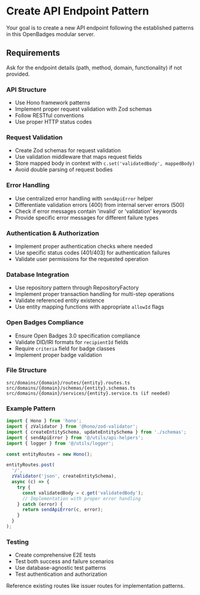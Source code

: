 # Create API Endpoint Pattern

Your goal is to create a new API endpoint following the established patterns in this OpenBadges modular server.

## Requirements

Ask for the endpoint details (path, method, domain, functionality) if not provided.

### API Structure
- Use Hono framework patterns
- Implement proper request validation with Zod schemas
- Follow RESTful conventions
- Use proper HTTP status codes

### Request Validation
- Create Zod schemas for request validation
- Use validation middleware that maps request fields
- Store mapped body in context with `c.set('validatedBody', mappedBody)`
- Avoid double parsing of request bodies

### Error Handling
- Use centralized error handling with `sendApiError` helper
- Differentiate validation errors (400) from internal server errors (500)
- Check if error messages contain 'invalid' or 'validation' keywords
- Provide specific error messages for different failure types

### Authentication & Authorization
- Implement proper authentication checks where needed
- Use specific status codes (401/403) for authentication failures
- Validate user permissions for the requested operation

### Database Integration
- Use repository pattern through RepositoryFactory
- Implement proper transaction handling for multi-step operations
- Validate referenced entity existence
- Use entity mapping functions with appropriate `allowId` flags

### Open Badges Compliance
- Ensure Open Badges 3.0 specification compliance
- Validate DID/IRI formats for `recipientId` fields
- Require `criteria` field for badge classes
- Implement proper badge validation

### File Structure
```
src/domains/{domain}/routes/{entity}.routes.ts
src/domains/{domain}/schemas/{entity}.schemas.ts
src/domains/{domain}/services/{entity}.service.ts (if needed)
```

### Example Pattern
```typescript
import { Hono } from 'hono';
import { zValidator } from '@hono/zod-validator';
import { createEntitySchema, updateEntitySchema } from './schemas';
import { sendApiError } from '@/utils/api-helpers';
import { logger } from '@/utils/logger';

const entityRoutes = new Hono();

entityRoutes.post(
  '/',
  zValidator('json', createEntitySchema),
  async (c) => {
    try {
      const validatedBody = c.get('validatedBody');
      // Implementation with proper error handling
    } catch (error) {
      return sendApiError(c, error);
    }
  }
);
```

### Testing
- Create comprehensive E2E tests
- Test both success and failure scenarios
- Use database-agnostic test patterns
- Test authentication and authorization

Reference existing routes like issuer routes for implementation patterns.
